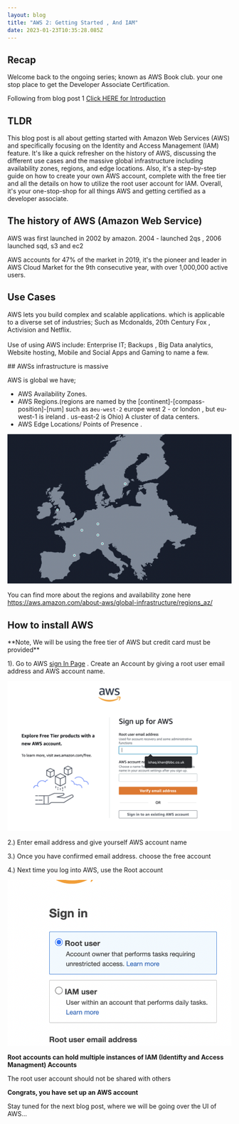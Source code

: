 ```yaml
---
layout: blog
title: "AWS 2: Getting Started , And IAM"
date: 2023-01-23T10:35:28.085Z
---
```


## Recap

Welcome back to the ongoing series; known as AWS Book club.
your one stop place to get the Developer Associate Certification.

Following from blog post 1 [Click HERE for Introduction](https://magicishaqblog.netlify.app/aws/)

## TLDR

This blog post is all about getting started with Amazon Web Services (AWS) and specifically focusing on the Identity and Access Management (IAM) feature. It's like a quick refresher on the history of AWS, discussing the different use cases and the massive global infrastructure including availability zones, regions, and edge locations. Also, it's a step-by-step guide on how to create your own AWS account, complete with the free tier and all the details on how to utilize the root user account for IAM. Overall, it's your one-stop-shop for all things AWS and getting certified as a developer associate.

## The history of AWS (Amazon Web Service)

AWS was first launched in 2002 by amazon. 2004 - launched 2qs , 2006 launched sqd, s3 and ec2

AWS accounts for 47% of the market in 2019, it's the pioneer and leader in AWS Cloud Market for the 9th consecutive year, with over 1,000,000 active users.

## Use Cases

AWS lets you build complex and scalable applications. which is applicable to a diverse set of industries; Such as Mcdonalds, 20th Century Fox , Activision and Netflix. \
\
U﻿se of using AWS include: Enterprise IT; Backups , Big Data analytics, Website hosting, Mobile and Social Apps and Gaming to name a few.

#﻿# A﻿WSs infrastructure is massive

A﻿WS is global we have;

- AWS Availability Zones.
- AWS Regions.(regions are named by the [continent]-[compass-position]-[num] such as a`eu-west-2` europe west 2 - or london , but eu-west-1 is ireland . us-east-2 is Ohio) A cluster of data centers.
- AWS Edge Locations/ Points of Presence .

![aws regions](/images/uploads/screenshot-2023-01-25-at-11.26.44.png "AWS regions")

Y﻿ou can find more about the regions and availability zone here\
<https://aws.amazon.com/about-aws/global-infrastructure/regions_az/>

## How to install AWS

\*\*Note, We will be using the free tier of AWS but credit card must be provided\*\*

1). Go to AWS [sign In Page](https://portal.aws.amazon.com/billing/signup?refid=ce1f55b8-6da8-4aa2-af36-3f11e9a449ae&redirect_url=https%3A%2F%2Faws.amazon.com%2Fregistration-confirmation#/start/email) . Create an Account by giving a root user email address and AWS account name.

![aws sign up](/images/uploads/awsSignup.png)

2.) Enter email address and give yourself AWS account name

3.) Once you have confirmed email address. choose the free account

4.) Next time you log into AWS, use the Root account

![root account image](/images/uploads/sign-in-page.png)

**Root accounts can hold multiple instances of IAM (Identifty and Access Managment) Accounts**

The root user account should not be shared with others

**Congrats, you have set up an AWS account**

Stay tuned for the next blog post, where we will be going over the UI of AWS...
